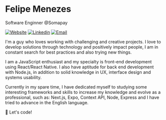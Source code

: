 # Felipe Menezes

Software Enginner @Somapay

[![Website](https://img.shields.io/badge/Website-red.svg?logo=Coveralls)]()
[![Linkedin](https://img.shields.io/badge/Linkedin-blue.svg?logo=linkedin)](https://www.linkedin.com/in/felipemenezesmagalhaes/)
[![Email](https://img.shields.io/badge/Email-blueviolet.svg?logo=Mail.ru)](mailto:fmm312@gmail.com)

I'm a guy who loves working with challenging and creative projects. I love to develop solutions through technology and positively impact people, I am in constant search for best practices and also trying new things.

I am a JavaScript enthusiast and my specialty is front-end development using React/React Native. I also have aptitude for back end development with Node.js, in addition to solid knowledge in UX, interface design and systems usability.

Currently in my spare time, I have dedicated myself to studying some interesting frameworks and skills to increase my knowledge and evolve as a professional, such as: Next.js, Expo, Context API, Node, Express and I have tried to advance in the English language.

:rocket: Let's code! 
